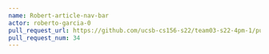 ```yaml
---
name: Robert-article-nav-bar
actor: roberto-garcia-0
pull_request_url: https://github.com/ucsb-cs156-s22/team03-s22-4pm-1/pull/34
pull_request_num: 34
---
```

